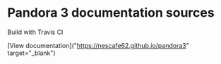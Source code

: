 # Pandora 3 documentation sources

Build with Travis CI

[View documentation]("https://nescafe62.github.io/pandora3" target="_blank")
